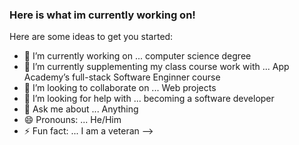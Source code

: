 ### Here is what im currently working on!


Here are some ideas to get you started:

- 🔭 I’m currently working on ... computer science degree
- 🌱 I’m currently supplementing my class course work with ... App Academy’s full-stack Software Enginner course
- 👯 I’m looking to collaborate on ... Web projects
- 🤔 I’m looking for help with ... becoming a software developer 
- 💬 Ask me about ... Anything
- 😄 Pronouns: ... He/Him
- ⚡ Fun fact: ... I am a veteran 
-->
